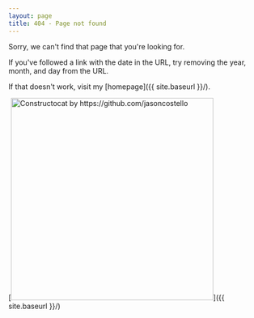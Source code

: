 ```yaml
---
layout: page
title: 404 - Page not found
---
```


Sorry, we can't find that page that you're looking for. 

If you've followed a link with the date in the URL, try removing the year, month, and day from the URL.

If that doesn't work, visit my [homepage]({{ site.baseurl }}/).

[<img src="{{ site.baseurl }}/images/404.jpg" alt="Constructocat by https://github.com/jasoncostello" style="width: 400px;"/>]({{ site.baseurl }}/)
